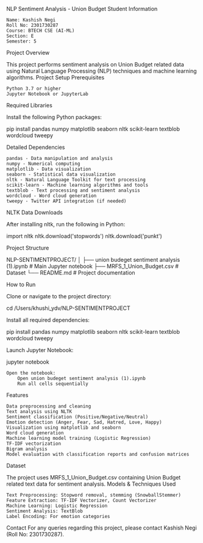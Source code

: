 NLP Sentiment Analysis - Union Budget
Student Information

    Name: Kashish Negi
    Roll No: 2301730287
    Course: BTECH CSE (AI-ML)
    Section: E
    Semester: 5

Project Overview

This project performs sentiment analysis on Union Budget related data using Natural Language Processing (NLP) techniques and machine learning algorithms.
Project Setup
Prerequisites

    Python 3.7 or higher
    Jupyter Notebook or JupyterLab

Required Libraries

Install the following Python packages:

pip install pandas numpy matplotlib seaborn nltk scikit-learn textblob wordcloud tweepy

Detailed Dependencies

    pandas - Data manipulation and analysis
    numpy - Numerical computing
    matplotlib - Data visualization
    seaborn - Statistical data visualization
    nltk - Natural Language Toolkit for text processing
    scikit-learn - Machine learning algorithms and tools
    textblob - Text processing and sentiment analysis
    wordcloud - Word cloud generation
    tweepy - Twitter API integration (if needed)

NLTK Data Downloads

After installing nltk, run the following in Python:

import nltk
nltk.download('stopwords')
nltk.download('punkt')

Project Structure

NLP-SENTIMENTPROJECT/
│
├── union budeget sentiment analysis (1).ipynb    # Main Jupyter notebook
├── MRFS_1_Union_Budget.csv                       # Dataset
└── README.md                                      # Project documentation

How to Run

Clone or navigate to the project directory:

cd /Users/khushi_ydv/NLP-SENTIMENTPROJECT

Install all required dependencies:

pip install pandas numpy matplotlib seaborn nltk scikit-learn textblob wordcloud tweepy

Launch Jupyter Notebook:

jupyter notebook

    Open the notebook:
        Open union budeget sentiment analysis (1).ipynb
        Run all cells sequentially

Features

    Data preprocessing and cleaning
    Text analysis using NLTK
    Sentiment classification (Positive/Negative/Neutral)
    Emotion detection (Anger, Fear, Sad, Hatred, Love, Happy)
    Visualization using matplotlib and seaborn
    Word cloud generation
    Machine learning model training (Logistic Regression)
    TF-IDF vectorization
    Bigram analysis
    Model evaluation with classification reports and confusion matrices

Dataset

The project uses MRFS_1_Union_Budget.csv containing Union Budget related text data for sentiment analysis.
Models & Techniques Used

    Text Preprocessing: Stopword removal, stemming (SnowballStemmer)
    Feature Extraction: TF-IDF Vectorizer, Count Vectorizer
    Machine Learning: Logistic Regression
    Sentiment Analysis: TextBlob
    Label Encoding: For emotion categories

Contact
For any queries regarding this project, please contact Kashish Negi (Roll No: 2301730287).
